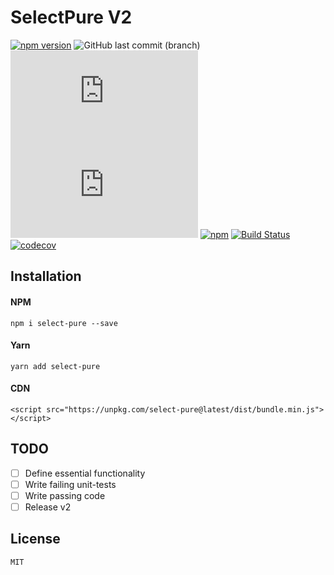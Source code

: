 # SelectPure V2 

[![npm version](https://img.shields.io/npm/v/select-pure.svg)](https://www.npmjs.com/package/select-pure)
![GitHub last commit (branch)](https://img.shields.io/github/last-commit/dudyn5ky1/select-pure/v2)
[![gzip size](http://img.badgesize.io/https://unpkg.com/select-pure/dist/bundle.min.js?compression=gzip&label=gzip)](https://unpkg.com/select-pure/dist/bundle.min.js)
[![brotli size](http://img.badgesize.io/https://unpkg.com/select-pure/dist/bundle.min.js?compression=brotli&label=brotli)](https://unpkg.com/select-pure/dist/bundle.min.js)
[![npm](https://img.shields.io/npm/dt/select-pure.svg)](https://www.npmjs.com/package/select-pure)
[![Build Status](https://travis-ci.org/dudyn5ky1/select-pure.svg?branch=master)](https://travis-ci.org/dudyn5ky1/select-pure)
[![codecov](https://codecov.io/gh/dudyn5ky1/select-pure/branch/master/graph/badge.svg)](https://codecov.io/gh/dudyn5ky1/select-pure)

## Installation

#### NPM

```
npm i select-pure --save
```

#### Yarn

```
yarn add select-pure
```

#### CDN

	<script src="https://unpkg.com/select-pure@latest/dist/bundle.min.js"></script>

## TODO

- [ ] Define essential functionality
- [ ] Write failing unit-tests
- [ ] Write passing code
- [ ] Release v2

## License

```MIT```
